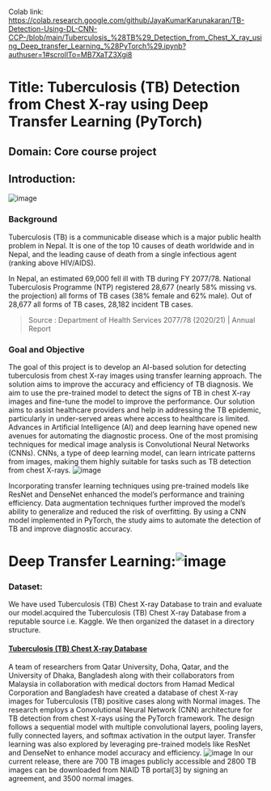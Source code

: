 
Colab link: https://colab.research.google.com/github/JayaKumarKarunakaran/TB-Detection-Using-DL-CNN-CCP-/blob/main/Tuberculosis_%28TB%29_Detection_from_Chest_X_ray_using_Deep_transfer_Learning_%28PyTorch%29.ipynb?authuser=1#scrollTo=MB7XaTZ3Xgi8

# Title: Tuberculosis (TB) Detection from Chest X-ray using Deep Transfer Learning (PyTorch)

## Domain: Core course project 

## Introduction:
![image](https://github.com/user-attachments/assets/cfb21288-ca12-4fde-82f9-47a7f5788ebb)


### Background

Tuberculosis (TB) is a communicable disease which is a major public health problem in Nepal. It is one of
the top 10 causes of death worldwide and in Nepal, and the leading cause of death from a single infectious
agent (ranking above HIV/AIDS).

In Nepal, an estimated 69,000 fell ill with TB during FY 2077/78. National Tuberculosis Programme (NTP)
registered 28,677 (nearly 58% missing vs. the projection) all forms of TB cases (38% female and 62% male).
Out of 28,677 all forms of TB cases, 28,182 incident TB cases.

> Source : Department of Health Services
> 2077/78 (2020/21) | Annual Report

### Goal and Objective

The goal of this project is to develop an AI-based solution for detecting tuberculosis from chest X-ray images using transfer learning approach. The solution aims to improve the accuracy and efficiency of TB diagnosis. We aim to use the pre-trained model to detect the signs of TB in chest X-ray images and fine-tune the model to improve the performance. Our solution aims to assist healthcare providers and help in addressing the TB epidemic, particularly in under-served areas where access to healthcare is limited.
Advances in Artificial Intelligence (AI) and deep learning have opened new avenues for automating the diagnostic process. One of the most promising techniques for medical image analysis is Convolutional Neural Networks (CNNs). CNNs, a type of deep learning model, can learn intricate patterns from images, making them highly suitable for tasks such as TB detection from chest X-rays. 
![image](https://github.com/user-attachments/assets/9806d6d8-060b-4fad-b193-5fcbda9cc5bb)

Incorporating transfer learning techniques using pre-trained models like ResNet and DenseNet enhanced the model’s performance and training efficiency. Data augmentation techniques further improved the model’s ability to generalize and reduced the risk of overfitting.
By using a CNN model implemented in PyTorch, the study aims to automate the detection of TB and improve diagnostic accuracy.

# Deep Transfer Learning:![image](https://github.com/user-attachments/assets/82bcd32b-ce3b-455c-862f-8ad0dae77987)


### Dataset:

We have used Tuberculosis (TB) Chest X-ray Database to train and evaluate our model.acquired the Tuberculosis (TB) Chest X-ray Database from a reputable source i.e. Kaggle. We then organized the dataset in a directory structure.

#### [Tuberculosis (TB) Chest X-ray Database](https://www.kaggle.com/datasets/tawsifurrahman/tuberculosis-tb-chest-xray-dataset)

A team of researchers from Qatar University, Doha, Qatar, and the University of Dhaka, Bangladesh along with their collaborators from Malaysia in collaboration with medical doctors from Hamad Medical Corporation and Bangladesh have created a database of chest X-ray images for Tuberculosis (TB) positive cases along with Normal images.
The research employs a Convolutional Neural Network (CNN) architecture for TB detection from chest X-rays using the PyTorch framework. The design follows a sequential model with multiple convolutional layers, pooling layers, fully connected layers, and softmax activation in the output layer. Transfer learning was also explored by leveraging pre-trained models like ResNet and DenseNet to enhance model accuracy and efficiency.
![image](https://github.com/user-attachments/assets/be590840-7ab0-4993-88dd-284b94a1836e)
 In our current release, there are 700 TB images publicly accessible and 2800 TB images can be downloaded from NIAID TB portal[3] by signing an agreement, and 3500 normal images.

